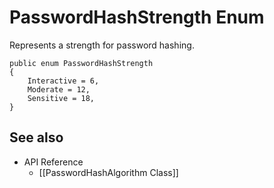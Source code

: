 # PasswordHashStrength Enum

Represents a strength for password hashing.

    public enum PasswordHashStrength
    {
        Interactive = 6,
        Moderate = 12,
        Sensitive = 18,
    }


## See also

* API Reference
    * [[PasswordHashAlgorithm Class]]
